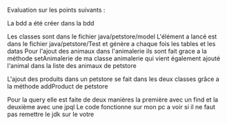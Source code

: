 Evaluation sur les points suivants : 

La bdd a été créer dans la bdd 

Les classes sont dans le fichier java/petstore/model 
L'élément a lancé est dans le fichier java/petstore/Test et génère a chaque fois les tables et les datas
Pour l'ajout des animaux dans l'animalerie ils sont fait grace a la méthode setAnimalerie de ma classe animalerie qui vient également ajouté l'animal dans la liste des animaux de petstore

L'ajout des produits dans un petstore se fait dans les deux classes grâce a la méthode addProduct de petstore

Pour la query elle est faite de deux manières la première avec un find et la deuxième avec une jpql 
Le code fonctionne sur mon pc a voir si il ne faut pas remettre le jdk sur le votre 